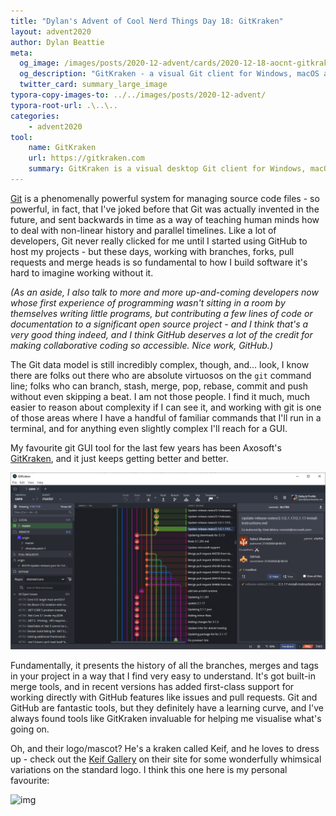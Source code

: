 ```yaml
---
title: "Dylan's Advent of Cool Nerd Things Day 18: GitKraken"
layout: advent2020
author: Dylan Beattie
meta:
  og_image: /images/posts/2020-12-advent/cards/2020-12-18-aocnt-gitkraken.png
  og_description: "GitKraken - a visual Git client for Windows, macOS and Linux."
  twitter_card: summary_large_image
typora-copy-images-to: ../../images/posts/2020-12-advent/
typora-root-url: .\..\..
categories:
    - advent2020
tool:
    name: GitKraken
    url: https://gitkraken.com
    summary: GitKraken is a visual desktop Git client for Windows, macOS and Linux, and it's free for open source projects.
---
```


[Git](https://en.wikipedia.org/wiki/Git) is a phenomenally powerful system for managing source code files - so powerful, in fact, that I've joked before that Git was actually invented in the future, and sent backwards in time as a way of teaching human minds how to deal with non-linear history and parallel timelines. Like a lot of developers, Git never really clicked for me until I started using GitHub to host my projects - but these days, working with branches, forks, pull requests and merge heads is so fundamental to how I build software it's hard to imagine working without it.

*(As an aside, I also talk to more and more up-and-coming developers now whose first experience of programming wasn't sitting in a room by themselves writing little programs, but contributing a few lines of code or documentation to a significant open source project - and I think that's a very good thing indeed, and I think GitHub deserves a lot of the credit for making collaborative coding so accessible. Nice work, GitHub.)*

The Git data model is still incredibly complex, though, and... look, I know there are folks out there who are absolute virtuosos on the `git` command line; folks who can branch, stash, merge, pop, rebase, commit and push without even skipping a beat. I am not those people. I find it much, much easier to reason about complexity if I can see it, and working with git is one of those areas where I have a handful of familiar commands that I'll run in a terminal, and for anything even slightly complex I'll reach for a GUI.

My favourite git GUI tool for the last few years has been Axosoft's [GitKraken](https://www.gitkraken.com/), and it just keeps getting better and better.

![image-20201218020137847](/images/posts/2020-12-advent/image-20201218020137847.png)

Fundamentally, it presents the history of all the branches, merges and tags in your project in a way that I find very easy to understand. It's got built-in merge tools, and in recent versions has added first-class support for working directly with GitHub features like issues and pull requests. Git and GitHub are fantastic tools, but they definitely have a learning curve, and I've always found tools like GitKraken invaluable for helping me visualise what's going on.

Oh, and their logo/mascot? He's a kraken called Keif, and he loves to dress up - check out the [Keif Gallery](https://www.gitkraken.com/keif-gallery) on their site for some wonderfully whimsical variations on the standard logo. I think this one here is my personal favourite:

![img](https://www.gitkraken.com/img/keif-gallery/gallery-slash.jpg)



